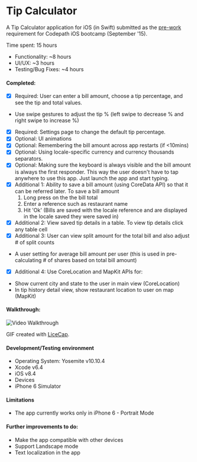 # Tip Calculator

A Tip Calculator application for iOS (in Swift) submitted as the [pre-work](http://bit.ly/iOS_prework) requirement for Codepath iOS bootcamp (September '15).

Time spent: 15 hours
 * Functionality: ~8 hours
 * UI/UX: ~3 hours
 * Testing/Bug Fixes: ~4 hours

#### Completed:

* [x] Required: User can enter a bill amount, choose a tip percentage, and see the tip and total values.
 * Use swipe gestures to adjust the tip % (left swipe to decrease % and right swipe to increase %)
* [x] Required: Settings page to change the default tip percentage.
* [x] Optional: UI animations
* [x] Optional: Remembering the bill amount across app restarts (if <10mins)
* [x] Optional: Using locale-specific currency and currency thousands separators.
* [x] Optional: Making sure the keyboard is always visible and the bill amount is always the first responder. This way the user doesn't have to tap anywhere to use this app. Just launch the app and start typing.
* [x] Additional 1: Ability to save a bill amount (using CoreData API) so that it can be referred later. To save a bill amount
  1. Long press on the the bill total
  2. Enter a reference such as restaurant name
  3. Hit 'Ok'
(Bills are saved with the locale reference and are displayed in the locale saved they were saved in)
* [x] Additional 2: View saved tip details in a table. To view tip details click any table cell
* [x] Additional 3: User can view split amount for the total bill and also adjust # of split counts
 * A user setting for average bill amount per user
   (this is used in pre-calculating # of shares based on total bill amount)
* [x] Additional 4: Use CoreLocation and MapKit APIs for:
 * Show current city and state to the user in main view (CoreLocation)
 * In tip history detail view, show restaurant location to user on map (MapKit)

#### Walkthrough:

![Video Walkthrough](TipCalDemo6_1.gif)

GIF created with [LiceCap](http://www.cockos.com/licecap/).

#### Development/Testing environment

* Operating System: Yosemite v10.10.4
* Xcode v6.4
* iOS v8.4
* Devices
 * iPhone 6 Simulator

#### Limitations

* The app currently works only in iPhone 6 - Portrait Mode

#### Further improvements to do:

* Make the app compatible with other devices
* Support Landscape mode
* Text localization in the app
